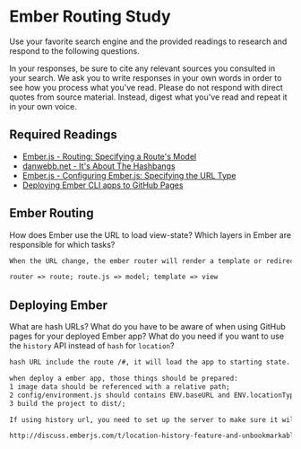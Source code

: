 # Ember Routing Study

Use your favorite search engine and the provided readings to research and
respond to the following questions.

In your responses, be sure to cite any relevant sources you consulted in your
search. We ask you to write responses in your own words in order to see how you
process what you've read. Please do not respond with direct quotes from source
material. Instead, digest what you've read and repeat it in your own voice.

## Required Readings

-   [Ember.js - Routing: Specifying a Route's Model](https://guides.emberjs.com/v2.5.0/routing/specifying-a-routes-model/)
-   [danwebb.net - It's About The Hashbangs](http://danwebb.net/2011/5/28/it-is-about-the-hashbangs)
-   [Ember.js - Configuring Ember.js: Specifying the URL Type](https://guides.emberjs.com/v2.5.0/configuring-ember/specifying-url-type/)
-   [Deploying Ember CLI apps to GitHub Pages](http://osxi.github.io/ember/github/git/2015/09/22/ember-cli-apps-on-github-pages.html)

## Ember Routing

How does Ember use the URL to load view-state? Which layers in Ember are
responsible for which tasks?

```md
When the URL change, the ember router will render a template or redirect to a new route.

router => route; route.js => model; template => view
```

## Deploying Ember

What are hash URLs? What do you have to be aware of when using GitHub pages for
your deployed Ember app? What do you need if you want to use the `history` API
instead of `hash` for `location`?

```md
hash URL include the route /#, it will load the app to starting state.

when deploy a ember app, those things should be prepared:
1 image data should be referenced with a relative path;
2 config/environment.js should contains ENV.baseURL and ENV.locationType;
3 build the project to dist/;

If using history url, you need to set up the server to make sure it will response the request, like in Rudy, you can set the route in routes.rb.

http://discuss.emberjs.com/t/location-history-feature-and-unbookmarkable-route-urls/1248
```
